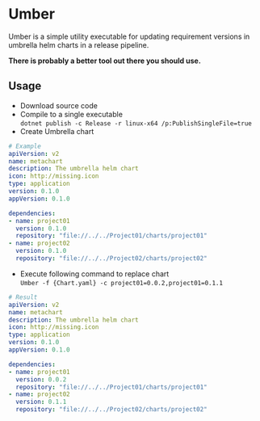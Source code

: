 # Umber

Umber is a simple utility executable for updating requirement versions in umbrella helm charts in a release pipeline.

__There is probably a better tool out there you should use.__

## Usage

- Download source code
- Compile to a single executable  
`dotnet publish -c Release -r linux-x64 /p:PublishSingleFile=true`
- Create Umbrella chart
```Yaml
# Example
apiVersion: v2
name: metachart
description: The umbrella helm chart
icon: http://missing.icon
type: application
version: 0.1.0
appVersion: 0.1.0

dependencies:
- name: project01
  version: 0.1.0
  repository: "file://../../Project01/charts/project01"
- name: project02
  version: 0.1.0
  repository: "file://../../Project02/charts/project02"
```

- Execute following command to replace chart  
`Umber -f {Chart.yaml} -c project01=0.0.2,project01=0.1.1`

```Yaml
# Result
apiVersion: v2
name: metachart
description: The umbrella helm chart
icon: http://missing.icon
type: application
version: 0.1.0
appVersion: 0.1.0

dependencies:
- name: project01
  version: 0.0.2
  repository: "file://../../Project01/charts/project01"
- name: project02
  version: 0.1.1
  repository: "file://../../Project02/charts/project02"
```